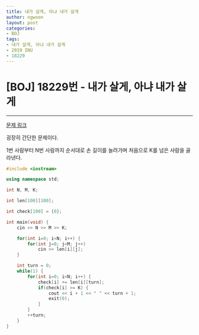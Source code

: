 ```yaml
---
title: 내가 살게, 아냐 내가 살게
author: ngwoon
layout: post
categories:
- BOJ
tags:
- 내가 살게, 아냐 내가 살게
- 2019 INU
- 18229
---
```


# [BOJ] 18229번 - 내가 살게, 아냐 내가 살게
- - -

[문제 링크](https://www.acmicpc.net/problem/18229)

굉장히 간단한 문제이다.

1번 사람부터 N번 사람까지 순서대로 손 길이를 늘려가며 처음으로 K를 넘은 사람을 골라낸다.

```cpp
#include <iostream>

using namespace std;

int N, M, K;

int len[100][100];

int check[100] = {0};

int main(void) {
    cin >> N >> M >> K;

    for(int i=0; i<N; i++) {
        for(int j=0; j<M; j++)
            cin >> len[i][j];
    }

    int turn = 0;
    while(1) {
        for(int i=0; i<N; i++) {
            check[i] += len[i][turn];
            if(check[i] >= K) {
                cout << i + 1 << " " << turn + 1;
                exit(0);
            }
        }
        ++turn;
    }
}

```
